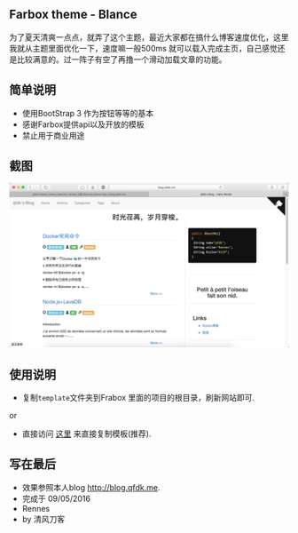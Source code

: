 ## Farbox theme - Blance

为了夏天清爽一点点，就弄了这个主题，最近大家都在搞什么博客速度优化，这里我就从主题里面优化一下，速度嘛一般500ms 就可以载入完成主页，自己感觉还是比较满意的。过一阵子有空了再撸一个滑动加载文章的功能。

## 简单说明
* 使用BootStrap 3 作为按钮等等的基本
* 感谢Farbox提供api以及开放的模板
* 禁止用于商业用途

## 截图
![](./img/1.png)
## 使用说明
* 复制`template`文件夹到Frabox 里面的项目的根目录，刷新网站即可.

or

* 直接访问 [这里](http://blog.qfdk.me/template) 来直接复制模板(推荐).

## 写在最后
* 效果参照本人blog <http://blog.qfdk.me>.
* 完成于 09/05/2016
* Rennes
* by 清风刀客